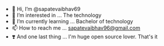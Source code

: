 - 👋 Hi, I’m @sapatevaibhav69
- 👀 I’m interested in ... The technology
- 🌱 I’m currently learning ... Bachelor of technology
- 📫 How to reach me ... sapatevaibhav96@gmail.com
- ❣️ And one last thing ... I'm huge open source lover.
That's it

<!---
sapatevaibhav69/sapatevaibhav69 is a ✨ special ✨ repository because its `README.md` (this file) appears on your GitHub profile.
You can click the Preview link to take a look at your changes.
--->
